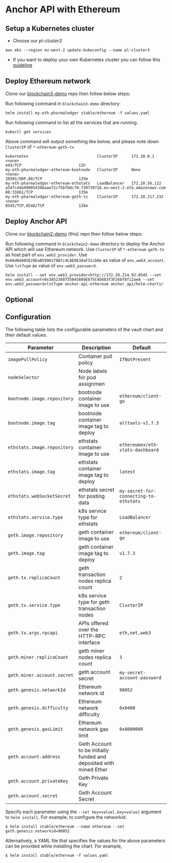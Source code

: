 # Anchor API with Ethereum
## Setup a Kubernetes cluster
* Choose our *pl-cluster3*
```
aws eks --region eu-west-2 update-kubeconfig --name pl-cluster3
```
* If you want to deploy your own Kubernetes cluster you can follow this [guideline](k8s_cluster/eks)
## Deploy Ethereum network
Clone our [blockchain3-demo](https://github.com/PharmaLedger-IMI/blockchain3-demo) repo then follow below steps:

Run following command in `blockchain3-demo` directory:
```
helm install my-eth-pharmaledger stable/ethereum -f values.yaml
```
Run following command to list all the services that are running.
```
kubectl get services
```

Above command will output something like below, and please note down `ClusterIP` of `*-ethereum-geth-tx`
```
kubernetes                              ClusterIP      172.20.0.1       <none>                                                                    443/TCP                         12h
my-eth-pharmaledger-ethereum-bootnode   ClusterIP      None             <none>                                                                    30301/UDP,80/TCP                135m
my-eth-pharmaledger-ethereum-ethstats   LoadBalancer   172.20.56.122    a54fc4da99005430baae72cf5bfb0c70-739739716.eu-west-2.elb.amazonaws.com    80:31661/TCP                    135m
my-eth-pharmaledger-ethereum-geth-tx    ClusterIP      172.20.217.232   <none>                                                                    8545/TCP,8546/TCP               135m
```

## Deploy Anchor API
Clone our [blockchain2-demo](https://github.com/PharmaLedger-IMI/blockchain2-demo) (this) repo then follow below steps:

Run following command in `blockchain2-demo` directory to deploy the Anchor API which will use Ethereum network. 
Use `ClusterIP` of `*-ethereum-geth-tx` as host part of `env.web3_provider`.
Use `0x66d66805E29EaB59901f8B7c4CAE0E38aF31cb0e` as value of `env.web3_account`.
Use `lst7upm` as value of `env.web3_password`.
```
helm install --set env.web3_provider=http://172.20.214.92:8545 --set env.web3_account=0x3852360755845889E675C4b683f3F26bf8f12aeA --set env.web3_password=lst7upm anchor-api-ethereum anchor_api/helm-charts/
```


## Optional
## Configuration

The following table lists the configurable parameters of the vault chart and their default values.

| Parameter                         | Description                                   | Default                               |
|-----------------------------------|-----------------------------------------------|---------------------------------------|
| `imagePullPolicy`                 | Container pull policy                         | `IfNotPresent`                        |
| `nodeSelector`                    | Node labels for pod assignmen                 |                                       |
| `bootnode.image.repository`       | bootnode container image to use               | `ethereum/client-go`                  |
| `bootnode.image.tag`              | bootnode container image tag to deploy        | `alltools-v1.7.3`                     |
| `ethstats.image.repository`       | ethstats container image to use               | `ethereumex/eth-stats-dashboard`      |
| `ethstats.image.tag`              | ethstats container image tag to deploy        | `latest`                              |
| `ethstats.webSocketSecret`        | ethstats secret for posting data              | `my-secret-for-connecting-to-ethstats`|
| `ethstats.service.type`           | k8s service type for ethstats                 | `LoadBalancer`                        |
| `geth.image.repository`           | geth container image to use                   | `ethereum/client-go`                  |
| `geth.image.tag`                  | geth container image tag to deploy            | `v1.7.3`                              |
| `geth.tx.replicaCount`            | geth transaction nodes replica count          | `2`                                   |
| `geth.tx.service.type`            | k8s service type for geth transaction nodes   | `ClusterIP`                           |
| `geth.tx.args.rpcapi`             | APIs offered over the HTTP-RPC interface      | `eth,net,web3`                        |
| `geth.miner.replicaCount`         | geth miner nodes replica count                | `3`                                   |
| `geth.miner.account.secret`       | geth account secret                           | `my-secret-account-password`          |
| `geth.genesis.networkId`          | Ethereum network id                           | `98052`                               |
| `geth.genesis.difficulty`         | Ethereum network difficulty                   | `0x0400`                              |
| `geth.genesis.gasLimit`           | Ethereum network gas limit                    | `0x8000000`                         |
| `geth.account.address`            | Geth Account to be initially funded and deposited with mined Ether |                  |
| `geth.account.privateKey`         | Geth Private Key                              |                                       |
| `geth.account.secret`             | Geth Account Secret                           |                                       |

Specify each parameter using the `--set key=value[,key=value]` argument to `helm install`. For example, to configure the networkid:

```console
$ helm install stable/ethereum --name ethereum --set geth.genesis.networkid=98052
```

Alternatively, a YAML file that specifies the values for the above parameters can be provided while installing the chart. For example,

```console
$ helm install stable/ethereum -f values.yaml
```

